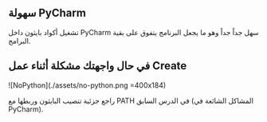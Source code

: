 ## سهولة PyCharm

تشغيل أكواد بايثون داخل PyCharm سهل جداً جداً وهو ما يجعل البرنامج يتفوق على بقية البرامج.

## في حال واجهتك مشكلة أثناء عمل Create

![NoPython](./assets/no-python.png =400x184)

راجع جزئية تنصيب البايثون وربطها مع PATH في الدرس السابق (المشاكل الشائعة في PyCharm).